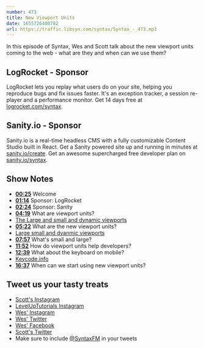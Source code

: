 ```yaml
---
number: 473
title: New Viewport Units
date: 1655726400782 
url: https://traffic.libsyn.com/syntax/Syntax_-_473.mp3
---
```


In this episode of Syntax, Wes and Scott talk about the new viewport units coming to the web - what are they and when can we use them?

## LogRocket  - Sponsor

LogRocket lets you replay what users do on your site, helping you reproduce bugs and fix issues faster. It's an exception tracker, a session re-player and a performance monitor. Get 14 days free at [logrocket.com/syntax](https://logrocket.com/syntax).

## Sanity.io - Sponsor

Sanity.io is a real-time headless CMS with a fully customizable Content Studio built in React. Get a Sanity powered site up and running in minutes at [sanity.io/create](https://www.sanity.io/create). Get an awesome supercharged free developer plan on [sanity.io/syntax](https://www.sanity.io/syntax).

## Show Notes

* **[00:25](#t=00:25)** Welcome
* **[01:14](#t=01:14)** Sponsor: LogRocket
* **[02:24](#t=02:24)** Sponsor: Sanity
* **[04:19](#t=04:19)** What are viewport units?
* [The Large and small and dynamic viewports](https://www.bram.us/2021/07/08/the-large-small-and-dynamic-viewports/)
* **[05:22](#t=05:22)** What are the new viewport units?
* [Large small and dyanmic viewports](https://css-tricks.com/the-large-small-and-dynamic-viewports/)
* **[07:57](#t=07:57)** What's small and large?
* **[11:52](#t=11:52)** How do viewport units help developers?
* **[12:39](#t=12:39)** What about the keyboard on mobile?
* [Keycode.info](https://keycode.info)
* **[16:37](#t=16:37)** When can we start using new viewport units?

## Tweet us your tasty treats

* [Scott's Instagram](https://www.instagram.com/stolinski/)
* [LevelUpTutorials Instagram](https://www.instagram.com/LevelUpTutorials/)
* [Wes' Instagram](https://www.instagram.com/wesbos/)
* [Wes' Twitter](https://twitter.com/wesbos)
* [Wes' Facebook](https://www.facebook.com/wesbos.developer)
* [Scott's Twitter](https://twitter.com/stolinski)
* Make sure to include [@SyntaxFM](https://twitter.com/SyntaxFM) in your tweets
